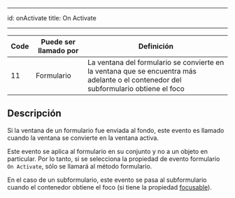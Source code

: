 - - -
id: onActivate title: On Activate
- - -

| Code | Puede ser llamado por | Definición                                                                                                                           |
| ---- | --------------------- | ------------------------------------------------------------------------------------------------------------------------------------ |
| 11   | Formulario            | La ventana del formulario se convierte en la ventana que se encuentra más adelante o el contenedor del subformulario obtiene el foco |


## Descripción

Si la ventana de un formulario fue enviada al fondo, este evento es llamado cuando la ventana se convierte en la ventana activa.

Este evento se aplica al formulario en su conjunto y no a un objeto en particular. Por lo tanto, si se selecciona la propiedad de evento formulario `On Activate`, sólo se llamará al método formulario.

En el caso de un subformulario, este evento se pasa al subformulario cuando el contenedor obtiene el foco (si tiene la propiedad [focusable](FormObjects/properties_Entry.md#focusable)). 